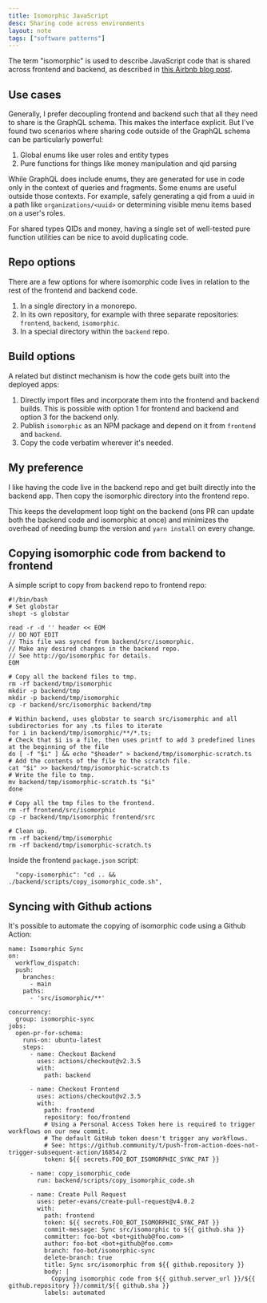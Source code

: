 ```yaml
---
title: Isomorphic JavaScript
desc: Sharing code across environments
layout: note
tags: ["software patterns"]
---
```


The term "isomorphic" is used to describe JavaScript code that is shared across frontend and backend, as described in [this Airbnb blog post](https://medium.com/airbnb-engineering/isomorphic-javascript-the-future-of-web-apps-10882b7a2ebc).

## Use cases

Generally, I prefer decoupling frontend and backend such that all they need to share is the GraphQL schema. This makes the interface explicit. But I've found two scenarios where sharing code outside of the GraphQL schema can be particularly powerful:

1. Global enums like user roles and entity types
2. Pure functions for things like money manipulation and qid parsing

While GraphQL does include enums, they are generated for use in code only in the context of queries and fragments. Some enums are useful outside those contexts. For example, safely generating a qid from a uuid in a path like `organizations/<uuid>` or determining visible menu items based on a user's roles.

For shared types QIDs and money, having a single set of well-tested pure function utilities can be nice to avoid duplicating code.

## Repo options

There are a few options for where isomorphic code lives in relation to the rest of the frontend and backend code.

1. In a single directory in a monorepo.
2. In its own repository, for example with three separate repositories: `frontend`, `backend`, `isomorphic`.
3. In a special directory within the `backend` repo.

## Build options

A related but distinct mechanism is how the code gets built into the deployed apps:

1. Directly import files and incorporate them into the frontend and backend builds. This is possible with option 1 for frontend and backend and option 3 for the backend only.
2. Publish `isomorphic` as an NPM package and depend on it from `frontend` and `backend`.
3. Copy the code verbatim wherever it's needed.

## My preference

I like having the code live in the backend repo and get built directly into the backend app. Then copy the isomorphic directory into the frontend repo.

This keeps the development loop tight on the backend (ons PR can update both the backend code and isomorphic at once) and minimizes the overhead of needing bump the version and `yarn install` on every change.

## Copying isomorphic code from backend to frontend

A simple script to copy from backend repo to frontend repo:

```
#!/bin/bash
# Set globstar
shopt -s globstar

read -r -d '' header << EOM
// DO NOT EDIT
// This file was synced from backend/src/isomorphic.
// Make any desired changes in the backend repo.
// See http://go/isomorphic for details.
EOM

# Copy all the backend files to tmp.
rm -rf backend/tmp/isomorphic
mkdir -p backend/tmp
mkdir -p backend/tmp/isomorphic
cp -r backend/src/isomorphic backend/tmp

# Within backend, uses globstar to search src/isomorphic and all subdirectories for any .ts files to iterate
for i in backend/tmp/isomorphic/**/*.ts;
# Check that $i is a file, then uses printf to add 3 predefined lines at the beginning of the file
do [ -f "$i" ] && echo "$header" > backend/tmp/isomorphic-scratch.ts
# Add the contents of the file to the scratch file.
cat "$i" >> backend/tmp/isomorphic-scratch.ts
# Write the file to tmp.
mv backend/tmp/isomorphic-scratch.ts "$i"
done

# Copy all the tmp files to the frontend.
rm -rf frontend/src/isomorphic
cp -r backend/tmp/isomorphic frontend/src

# Clean up.
rm -rf backend/tmp/isomorphic
rm -rf backend/tmp/isomorphic-scratch.ts
```

Inside the frontend `package.json` script:

```
  "copy-isomorphic": "cd .. && ./backend/scripts/copy_isomorphic_code.sh",
```

## Syncing with Github actions

It's possible to automate the copying of isomorphic code using a Github Action:

```
name: Isomorphic Sync
on:
  workflow_dispatch:
  push:
    branches:
      - main
    paths:
      - 'src/isomorphic/**'

concurrency:
  group: isomorphic-sync
jobs:
  open-pr-for-schema:
    runs-on: ubuntu-latest
    steps:
      - name: Checkout Backend
        uses: actions/checkout@v2.3.5
        with:
          path: backend

      - name: Checkout Frontend
        uses: actions/checkout@v2.3.5
        with:
          path: frontend
          repository: foo/frontend
          # Using a Personal Access Token here is required to trigger workflows on our new commit.
          # The default GitHub token doesn't trigger any workflows.
          # See: https://github.community/t/push-from-action-does-not-trigger-subsequent-action/16854/2
          token: ${{ secrets.FOO_BOT_ISOMORPHIC_SYNC_PAT }}

      - name: copy_isomorphic_code
        run: backend/scripts/copy_isomorphic_code.sh

      - name: Create Pull Request
        uses: peter-evans/create-pull-request@v4.0.2
        with:
          path: frontend
          token: ${{ secrets.FOO_BOT_ISOMORPHIC_SYNC_PAT }}
          commit-message: Sync src/isomorphic to ${{ github.sha }}
          committer: foo-bot <bot+github@foo.com>
          author: foo-bot <bot+github@foo.com>
          branch: foo-bot/isomorphic-sync
          delete-branch: true
          title: Sync src/isomorphic from ${{ github.repository }}
          body: |
            Copying isomorphic code from ${{ github.server_url }}/${{ github.repository }}/commit/${{ github.sha }}
          labels: automated
```

